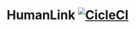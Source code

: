 HumanLink [![CicleCI](https://circleci.com/gh/CareTiger/HumanLink/tree/alpha-version.png?circle-token=0fabb3bc8d9453748f688d202f0386547af59619)](https://circleci.com/gh/CareTiger/HumanLink/tree/alpha-version)
=========
